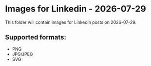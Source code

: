 # Images for Linkedin - 2026-07-29

This folder will contain images for Linkedin posts on 2026-07-29.

## Supported formats:
- PNG
- JPG/JPEG
- SVG
